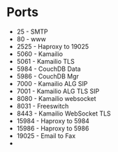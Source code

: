 # Ports

* 25 - SMTP
* 80 - www
* 2525 - Haproxy to 19025
* 5060 - Kamailio
* 5061 - Kamailio TLS
* 5984 - CouchDB Data
* 5986 - CouchDB Mgr
* 7000 - Kamailio ALG SIP
* 7001 - Kamailio ALG TLS SIP
* 8080 - Kamailio websocket
* 8031 - Freeswitch
* 8443 - Kamailio WebSocket TLS
* 15984 - Haproxy to 5984
* 15986 - Haproxy to 5986
* 19025 - Email to Fax
* 

